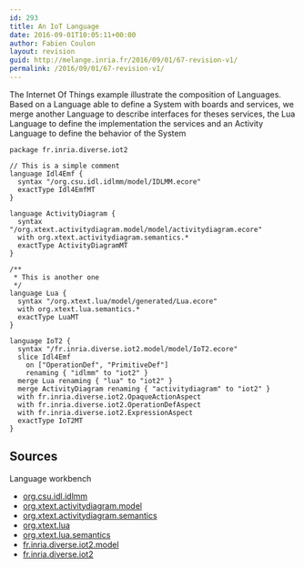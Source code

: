 ```yaml
---
id: 293
title: An IoT Language
date: 2016-09-01T10:05:11+00:00
author: Fabien Coulon
layout: revision
guid: http://melange.inria.fr/2016/09/01/67-revision-v1/
permalink: /2016/09/01/67-revision-v1/
---
```

The Internet Of Things example illustrate the composition of Languages.  
Based on a Language able to define a System with boards and services, we merge another Language to describe interfaces for theses services, the Lua Language to define the implementation the services and an Activity Language to define the behavior of the System

<pre><code lang="melange">package fr.inria.diverse.iot2

// This is a simple comment
language Idl4Emf {
  syntax "/org.csu.idl.idlmm/model/IDLMM.ecore"
  exactType Idl4EmfMT
}

language ActivityDiagram {
  syntax "/org.xtext.activitydiagram.model/model/activitydiagram.ecore"
  with org.xtext.activitydiagram.semantics.*
  exactType ActivityDiagramMT
}

/**
 * This is another one
 */
language Lua {
  syntax "/org.xtext.lua/model/generated/Lua.ecore"
  with org.xtext.lua.semantics.*
  exactType LuaMT
}

language IoT2 {
  syntax "/fr.inria.diverse.iot2.model/model/IoT2.ecore"
  slice Idl4Emf
    on ["OperationDef", "PrimitiveDef"]
    renaming { "idlmm" to "iot2" }
  merge Lua renaming { "lua" to "iot2" }
  merge ActivityDiagram renaming { "activitydiagram" to "iot2" }
  with fr.inria.diverse.iot2.OpaqueActionAspect
  with fr.inria.diverse.iot2.OperationDefAspect
  with fr.inria.diverse.iot2.ExpressionAspect
  exactType IoT2MT
}
</code></pre>

## Sources

Language workbench

  * [org.csu.idl.idlmm](https://ci.inria.fr/k3al/job/melange-master/ws/examples/IoT2/org.csu.idl.idlmm/*zip*/org.csu.idl.idlmm.zip)
  * [org.xtext.activitydiagram.model](https://ci.inria.fr/k3al/job/melange-master/ws/examples/IoT/org.xtext.activitydiagram.model/*zip*/org.xtext.activitydiagram.model.zip)
  * [org.xtext.activitydiagram.semantics](https://ci.inria.fr/k3al/job/melange-master/ws/examples/IoT/org.xtext.activitydiagram.semantics/*zip*/org.xtext.activitydiagram.semantics.zip)
  * [org.xtext.lua](https://ci.inria.fr/k3al/job/melange-master/ws/examples/IoT/org.xtext.lua/*zip*/org.xtext.lua.zip)
  * [org.xtext.lua.semantics](https://ci.inria.fr/k3al/job/melange-master/ws/examples/IoT/org.xtext.lua.semantics/*zip*/org.xtext.lua.semantics.zip)
  * [fr.inria.diverse.iot2.model](https://ci.inria.fr/k3al/job/melange-master/ws/examples/IoT2/fr.inria.diverse.iot2.model/*zip*/fr.inria.diverse.iot2.model.zip)
  * [fr.inria.diverse.iot2](https://ci.inria.fr/k3al/job/melange-master/ws/examples/IoT2/fr.inria.diverse.iot2/*zip*/fr.inria.diverse.iot2.zip)